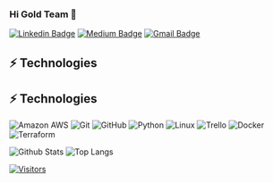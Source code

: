 ### Hi Gold Team 👋

<!-- My name is Donnell DeLoatch and I am taken the Level Up In Tech.  I must say this is new arena for me but I am committed to learning all there is to know about DevOps, which is what I am taken.  On Sunday we begin AWS.  Wish me luck

Find out more about me & feel free to connect with me here: at d.deloatch@gmail.com

<!-- Replace the fields below with the information requested. Remember to remove the encapsulating <> characters. For spaces in names, use %20 (e.g. Broadus%20Palmer) -->

[![Linkedin Badge](https://img.shields.io/badge/-DonnellDeLoatch-blue?style=flat-square&logo=Linkedin&logoColor=white&link=https://www.linkedin.com/in/donnelldeloatch/)](https://www.linkedin.com/in/donnelldeloatch/)
[![Medium Badge](https://img.shields.io/badge/DonnellDeloatch-12100E?style=flat-square&logo=medium&logoColor=white&link=https://medium.com/@d.deloatch)](https://medium.com/@d.deloatch)
[![Gmail Badge](https://img.shields.io/badge/-d.deloatch@gmail.com-c14438?style=flat-square&logo=Gmail&logoColor=white&link=mailto:d.deloatch@gmail.com)](mailto:<d.deloatch@gmail.com)

## ⚡ Technologies

## ⚡ Technologies

<!-- Check out the Badges folder for more badges -->

![Amazon AWS](https://img.shields.io/badge/Amazon%20AWS-232F3E?style=flat-square&logo=amazon-aws)
![Git](https://img.shields.io/badge/-Git-black?style=flat-square&logo=git)
![GitHub](https://img.shields.io/badge/-GitHub-181717?style=flat-square&logo=github)
![Python](https://img.shields.io/badge/-Python-black?style=flat-square&logo=Python)
![Linux](https://img.shields.io/badge/Linux-FCC624?style=flat-square&logo=linux&logoColor=black)
![Trello](https://img.shields.io/badge/Trello-%23026AA7.svg?style=flat-square&logo=Trello&logoColor=white)
![Docker](https://img.shields.io/badge/docker-%230db7ed.svg?style=for-the-badge&logo=docker&logoColor=white)
![Terraform](https://img.shields.io/badge/terraform-%235835CC.svg?style=for-the-badge&logo=terraform&logoColor=white)

<!-- Replace the fields below with the information requested. Remember to remove the encapsulating <> characters. -->

![Github Stats](https://github-readme-stats.vercel.app/api?username=LevelUpInTech&count_private=true&show_icons=true&include_all_commits=true)
![Top Langs](https://github-readme-stats.vercel.app/api/top-langs/?username=LevelUpInTech&hide=TeX&layout=compact)


[![Visitors](https://api.visitorbadge.io/api/visitors?path=LevelUpInTech%2FLevelUpInTech&label=VISITORS&countColor=%23263759)](https://visitorbadge.io/status?path=LevelUpInTech%2FLevelUpInTech)
